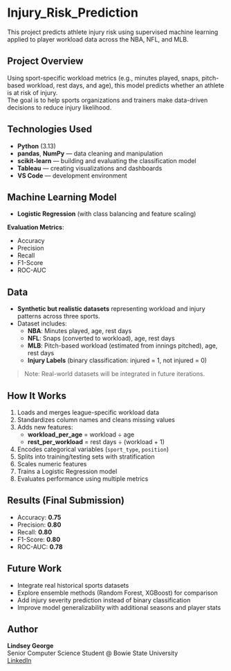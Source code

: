 # Injury_Risk_Prediction

This project predicts athlete injury risk using supervised machine learning applied to player workload data across the NBA, NFL, and MLB.

## Project Overview

Using sport-specific workload metrics (e.g., minutes played, snaps, pitch-based workload, rest days, and age), this model predicts whether an athlete is at risk of injury.  
The goal is to help sports organizations and trainers make data-driven decisions to reduce injury likelihood.

## Technologies Used

- **Python** (3.13)
- **pandas**, **NumPy** — data cleaning and manipulation  
- **scikit-learn** — building and evaluating the classification model  
- **Tableau** — creating visualizations and dashboards  
- **VS Code** — development environment

## Machine Learning Model

- **Logistic Regression** (with class balancing and feature scaling)

**Evaluation Metrics**:
- Accuracy
- Precision
- Recall
- F1-Score
- ROC-AUC

## Data

- **Synthetic but realistic datasets** representing workload and injury patterns across three sports.
- Dataset includes:
  - **NBA**: Minutes played, age, rest days
  - **NFL**: Snaps (converted to workload), age, rest days
  - **MLB**: Pitch-based workload (estimated from innings pitched), age, rest days
  - **Injury Labels** (binary classification: injured = 1, not injured = 0)

> Note: Real-world datasets will be integrated in future iterations.

## How It Works

1. Loads and merges league-specific workload data
2. Standardizes column names and cleans missing values
3. Adds new features:
   - **workload_per_age** = workload ÷ age
   - **rest_per_workload** = rest days ÷ (workload + 1)
4. Encodes categorical variables (`sport_type`, `position`)
5. Splits into training/testing sets with stratification
6. Scales numeric features
7. Trains a Logistic Regression model
8. Evaluates performance using multiple metrics

## Results (Final Submission)

- Accuracy: **0.75**  
- Precision: **0.80**  
- Recall: **0.80**  
- F1-Score: **0.80**  
- ROC-AUC: **0.78**

## Future Work

- Integrate real historical sports datasets
- Explore ensemble methods (Random Forest, XGBoost) for comparison
- Add injury severity prediction instead of binary classification
- Improve model generalizability with additional seasons and player stats

## Author

**Lindsey George**  
Senior Computer Science Student @ Bowie State University  
[LinkedIn](https://www.linkedin.com/in/lindsey-george-13a32a252)
